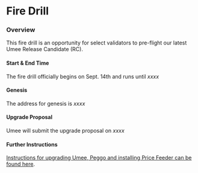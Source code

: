 # Fire Drill

### Overview

This fire drill is an opportunity for select validators to pre-flight our latest Umee Release Candidate (RC).

#### Start & End Time

The fire drill officially begins on Sept. 14th and runs until _xxxx_

#### Genesis

The address for genesis is _xxxx_

#### Upgrade Proposal

Umee will submit the upgrade proposal on _xxxx_

#### Further Instructions

[Instructions for upgrading Umee, Peggo and installing Price Feeder can be found here](/validators/mainnet-validator.html#calypso-v3-upgrade-instructions).
